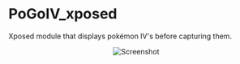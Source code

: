 # PoGoIV_xposed
Xposed module that displays pokémon IV's before capturing them.

<p align="center">
  <img src="https://thumbs.gfycat.com/ConcernedRedChanticleer-size_restricted.gif" alt="Screenshot"/>
</p>
